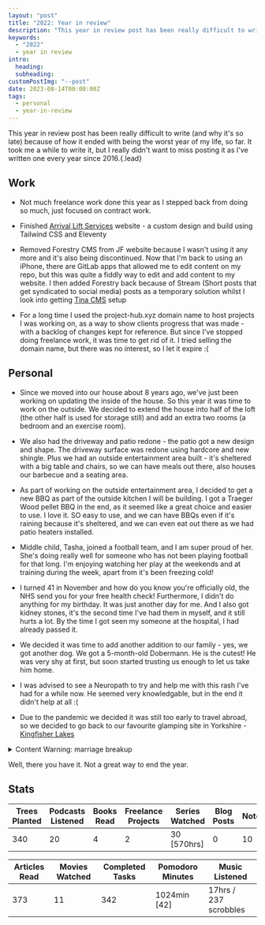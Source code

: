 ```yaml
---
layout: "post"
title: "2022: Year in review"
description: "This year in review post has been really difficult to write (and why it's so late) because of how it ended with being the worst year of my life, so far. It took me a while to write it, but I really didn't want to miss posting it as I've written one every year since 2016."
keywords:
  - "2022"
  - year in review
intro:
  heading:
  subheading:
customPostImg: "--post"
date: 2023-08-14T00:00:00Z
tags:
  - personal
  - year-in-review
---
```

This year in review post has been really difficult to write (and why it's so late) because of how it ended with being the worst year of my life, so far. It took me a while to write it, but I really didn't want to miss posting it as I've written one every year since 2016.{.lead}

## Work
- Not much freelance work done this year as I stepped back from doing so much, just focused on contract work.

- Finished [Arrival Lift Services](https://www.arrival-lifts.co.uk/ "Arrival Lift Services") website - a custom design and build using Tailwind CSS and Eleventy

- Removed Forestry CMS from JF website because I wasn't using it any more and it's also being discontinued. Now that I'm back to using an iPhone, there are GitLab apps that allowed me to edit content on my repo, but this was quite a fiddly way to edit and add content to my website. I then added Forestry back because of Stream (Short posts that get syndicated to social media) posts as a temporary solution whilst I look into getting [Tina CMS](https://tina.io/ "Tina CMS") setup

- For a long time I used the project-hub.xyz domain name to host projects I was working on, as a way to show clients progress that was made - with a backlog of changes kept for reference. But since I've stopped doing freelance work, it was time to get rid of it. I tried selling the domain name, but there was no interest, so I let it expire :(

## Personal
- Since we moved into our house about 8 years ago, we've just been working on updating the inside of the house. So this year it was time to work on the outside. We decided to extend the house into half of the loft (the other half is used for storage still) and add an extra two rooms (a bedroom and an exercise room).

- We also had the driveway and patio redone - the patio got a new design and shape. The driveway surface was redone using hardcore and new shingle. Plus we had an outside entertainment area built - it's sheltered with a big table and chairs, so we can have meals out there, also houses our barbecue and a seating area.

- As part of working on the outside entertainment area, I decided to get a new BBQ as part of the outside kitchen I will be building. I got a Traeger Wood pellet BBQ in the end, as it seemed like a great choice and easier to use. I love it. SO easy to use, and we can have BBQs even if it's raining because it's sheltered, and we can even eat out there as we had patio heaters installed.

- Middle child, Tasha, joined a football team, and I am super proud of her. She's doing really well for someone who has not been playing football for that long. I'm enjoying watching her play at the weekends and at training during the week, apart from it's been freezing cold!

- I turned 41 in November and how do you know you're officially old, the NHS send you for your free health check! Furthermore, I didn't do anything for my birthday. It was just another day for me. And I also got kidney stones, it's the second time I've had them in myself, and it still hurts a lot. By the time I got seen my someone at the hospital, I had already passed it.

- We decided it was time to add another addition to our family - yes, we got another dog. We got a 5-month-old Dobermann. He is the cutest! He was very shy at first, but soon started trusting us enough to let us take him home.

- I was advised to see a Neuropath to try and help me with this rash I've had for a while now. He seemed very knowledgable, but in the end it didn't help at all :(

- Due to the pandemic we decided it was still too early to travel abroad, so we decided to go back to our favourite glamping site in Yorkshire - [Kingfisher Lakes](https://kingfisher-lakes.com "Kingfisher Lakes")

<details>
    <summary>Content Warning: marriage breakup</summary>
    <h3>The year my marriage ended</h3>
    <p>No one close to me died (and what happened to me is not a unique situation, but that didn’t make it hurt any less).</p>
    <p>She, after a while of agonizing about it, told me she didn't love me any more. Which was hard to hear.</p>
    <p>We had been married for 19 years and together for 22 years. Half of my life has been spent with her, and it was over in a flash. She also didn't want to try and fix the marriage, as she believed it could not be fixed.</p>
    <p>We decided to wait until after Christmas to tell the kids - it was really hard pretending everything was fine. I spent a lot of time drunk in my office with my dog!</p>
</details>

Well, there you have it. Not a great way to end the year.

## Stats

<table>
  <thead>
    <tr>
      <th>Trees Planted</th>
      <th>Podcasts Listened</th>
      <th>Books Read</th>
      <th>Freelance Projects</th>
      <th>Series Watched</th>
      <th>Blog Posts</th>
      <th>Notes</th>
    </tr>
  </thead>
  <tbody>
    <tr>
      <td data-label="Trees Planted">340</td>
      <td data-label="Podcasts Listened">20</td>
      <td data-label="Books Read">4</td>
      <td data-label="Freelance Projects">2</td>
      <td data-label="Series Watched">30 [570hrs]</td>
      <td data-label="Blog Posts">0</td>
      <td data-label="Notes">10</td>
    </tr>
  </tbody>
</table>

<table>
  <thead>
    <tr>
      <th>Articles Read</th>
      <th>Movies Watched</th>
      <th>Completed Tasks</th>
      <th>Pomodoro Minutes</th>
      <th>Music Listened</th>
    </tr>
  </thead>
  <tbody>
    <tr>
      <td data-label="Articles Read">373</td>
      <td data-label="Movies Watched">11</td>
      <td data-label="Completed Tasks">342</td>
      <td data-label="Pomodoro Minutes">1024min [42]</td>
      <td data-label="Music Listened">17hrs / 237 scrobbles</td>
    </tr>
  </tbody>
</table>
